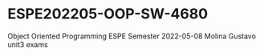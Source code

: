# ESPE202205-OOP-SW-4680
Object Oriented Programming ESPE Semester 2022-05-08
Molina Gustavo unit3 exams
